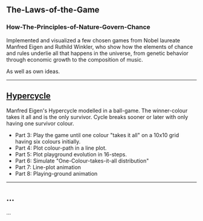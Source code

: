 ## The-Laws-of-the-Game
### How-The-Principles-of-Nature-Govern-Chance

Implemented and visualized a few chosen games from Nobel laureate Manfred Eigen and Ruthild Winkler, who show how the elements of chance and rules underlie all that happens in the universe, from genetic behavior through economic growth to the composition of music. 

As well as own ideas.

------------------------------------------------------------------------------------------------------------------------------
## [**Hypercycle**](https://nbviewer.jupyter.org/github/Gordi33/The-Laws-of-the-Game/blob/master/Hypercycle.ipynb) 

Manfred Eigen's Hypercycle modelled in a ball-game. The winner-colour takes it all and is the only survivor. Cycle breaks sooner or later with only having one survivor colour.

 - Part 3: Play the game until one colour "takes it all" on a 10x10 grid having six colours initially.
 - Part 4: Plot colour-path in a line plot.
 - Part 5: Plot playground evolution in 16-steps.
 - Part 6: Simulate "One-Colour-takes-it-all distribution"
 - Part 7: Line-plot animation
 - Part 8: Playing-ground animation
 
------------------------------------------------------------------------------------------------------------------------------

## ...

... 
